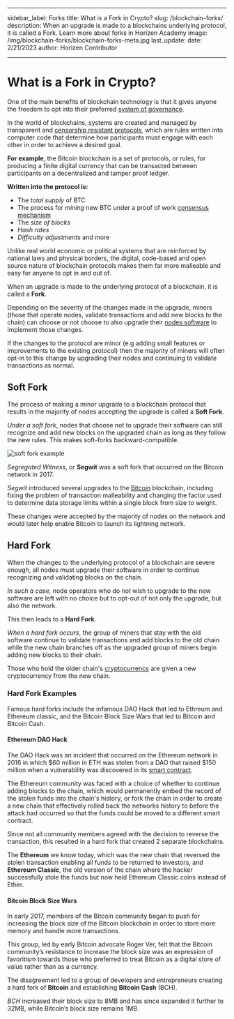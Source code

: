 ﻿---

sidebar_label: Forks
title: What is a Fork in Crypto?
slug: /blockchain-forks/
description: When an upgrade is made to a blockchains underlying protocol, it is called a Fork. Learn more about forks in Horizen Academy
image: /img/blockchain-forks/blockchain-forks-meta.jpg
last_update:
  date: 2/21/2023
  author: Horizen Contributor

---

# What is a Fork in Crypto?

One of the main benefits of blockchain technology is that it gives anyone the freedom to opt into their preferred [system of governance](governance/blockchain-governance.md).

In the world of blockchains, systems are created and managed by transparent and [censorship resistant protocols](architecture/blockchain-protocols.md), which are rules written into computer code that determine how participants must engage with each other in order to achieve a desired goal.

**For example**, the Bitcoin blockchain is a set of protocols, or rules, for producing a finite digital currency that can be transacted between participants on a decentralized and tamper proof ledger.

**Written into the protocol is:**

- The _total supply_ of BTC
- The process for _mining_ new BTC under a proof of work [consensus mechanism](consensus/consensus-mechanisms.md)
- The _size of blocks_
- _Hash rates_
- *Difficulty adjustments* and more

Unlike real world economic or political systems that are reinforced by national laws and physical borders, the digital, code-based and open source nature of blockchain protocols makes them far more malleable and easy for anyone to opt in and out of.

When an upgrade is made to the underlying protocol of a blockchain, it is called a **Fork**.

Depending on the severity of the changes made in the upgrade, miners (those that operate nodes, validate transactions and add new blocks to the chain) can choose or not choose to also upgrade their [nodes software](architecture/blockchain-nodes.md) to implement those changes.

If the changes to the protocol are minor (e.g adding small features or improvements to the existing protocol) then the majority of miners will often opt-in to this change by upgrading their nodes and continuing to validate transactions as normal.

## Soft Fork

The process of making a minor upgrade to a blockchain protocol that results in the majority of nodes accepting the upgrade is called a **Soft Fork**.

_Under a soft fork_, nodes that choose not to upgrade their software can still recognize and add new blocks on the upgraded chain as long as they follow the new rules. This makes soft-forks backward-compatible.

![soft fork example](/img/blockchain-forks/soft-fork-example.jpg)

_Segregated Witness_, or **Segwit** was a soft fork that occurred on the Bitcoin network in 2017.

_Segwit_ introduced several upgrades to the [Bitcoin](cryptocurrency/bitcoin-glossary.md) blockchain, including fixing the problem of transaction malleability and changing the factor used to determine data storage limits within a single block from size to weight.

These changes were accepted by the majority of nodes on the network and would later help enable Bitcoin to launch its lightning network.

## Hard Fork

When the changes to the underlying protocol of a blockchain are severe enough, all nodes must upgrade their software in order to continue recognizing and validating blocks on the chain.

_In such a case,_ node operators who do not wish to upgrade to the new software are left with no choice but to opt-out of not only the upgrade, but also the network.

This then leads to a **Hard Fork**.

_When a hard fork occurs_, the group of miners that stay with the old software continue to validate transactions and add blocks to the old chain while the new chain branches off as the upgraded group of miners begin adding new blocks to their chain.

Those who hold the older chain's [cryptocurrency](cryptocurrency/cryptocurrency.md) are given a new cryptocurrency from the new chain.

### Hard Fork Examples

Famous hard forks include the infamous DAO Hack that led to Ethreum and Ethereum classic, and the Bitcoin Block Size Wars that led to Bitcoin and Bitcoin Cash.

#### Ethereum DAO Hack

The DAO Hack was an incident that occurred on the Ethereum network in 2016 in which $60 million in ETH was stolen from a DAO that raised $150 million when a vulnerability was discovered in its [smart contract](defi/smart-contracts.md).

The Ethereum community was faced with a choice of whether to continue adding blocks to the chain, which would permanently embed the record of the stolen funds into the chain's history, or fork the chain in order to create a new chain that effectively rolled back the networks history to before the attack had occurred so that the funds could be moved to a different smart contract.

Since not all community members agreed with the decision to reverse the transaction, this resulted in a hard fork that created 2 separate blockchains.

The **Ethereum** we know today, which was the new chain that reversed the stolen transaction enabling all funds to be returned to investors, and **Ethereum Classic**, the old version of the chain where the hacker successfully stole the funds but now held Ethereum Classic coins instead of Ether.

#### Bitcoin Block Size Wars

In early 2017, members of the Bitcoin community began to push for increasing the block size of the Bitcoin blockchain in order to store more memory and handle more transactions.

This group, led by early Bitcoin advocate Roger Ver, felt that the Bitcoin community’s resistance to increase the block size was an expression of favoritism towards those who preferred to treat Bitcoin as a digital store of value rather than as a currency.

The disagreement led to a group of developers and entrepreneurs creating a hard fork of **Bitcoin** and establishing **Bitcoin Cash** (BCH).

_BCH_ increased their block size to 8MB and has since expanded it further to 32MB, while Bitcoin’s block size remains 1MB.
